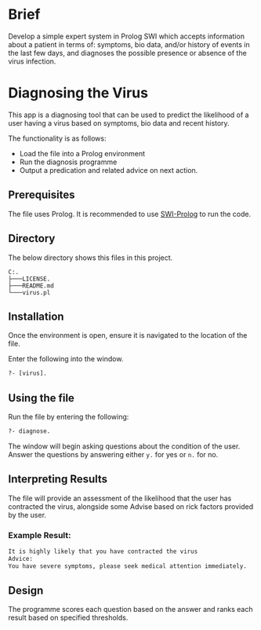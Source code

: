 # Brief

Develop a simple expert system in Prolog SWI which accepts information about a patient in terms of: symptoms, bio data, and/or history of events in the last few days, and diagnoses the possible presence or absence of the virus infection.

# Diagnosing the Virus
This app is a diagnosing tool that can be used to predict the likelihood of a user having a virus based on symptoms, bio data and recent history.

The functionality is as follows:
* Load the file into a Prolog environment
* Run the diagnosis programme
* Output a predication and related advice on next action.

## Prerequisites
The file uses Prolog. It is recommended to use [SWI-Prolog](https://www.swi-prolog.org/build/) to run the code.

## Directory
The below directory shows this files in this project.
```
C:.
├───LICENSE.
├───README.md
└───virus.pl
```

## Installation
Once the environment is open, ensure it is navigated to the location of the file.

Enter the following into the window.

```pl
?- [virus].
```

## Using the file
Run the file by entering the following:

```pl
?- diagnose.
```
The window will begin asking questions about the condition of the user. Answer the questions by answering either `y.` for yes or `n.` for no.

## Interpreting Results
The file will provide an assessment of the likelihood that the user has contracted the virus, alongside some Advise based on rick factors provided by the user.

### Example Result:

```bash
It is highly likely that you have contracted the virus
Advice: 
You have severe symptoms, please seek medical attention immediately.
```

## Design
The programme scores each question based on the answer and ranks each result based on specified thresholds.